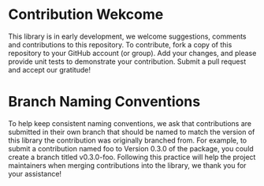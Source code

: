 # Contribution Wekcome
This library is in early development, we welcome suggestions, comments and contributions to this repository. 
To contribute, fork a copy of this repository to your GitHub account (or group). Add your changes, and please
provide unit tests to demonstrate your contribution. Submit a pull request and accept our gratitude!

# Branch Naming Conventions
To help keep consistent naming conventions, we ask that contributions are submitted in their own branch that
should be named to match the version of this library the contribution was originally branched from. For example,
to submit a contribution named foo to Version 0.3.0 of the package, you could create a branch titled v0.3.0-foo.
Following this practice will help the project maintainers when merging contributions into the library, we thank
you for your assistance!
